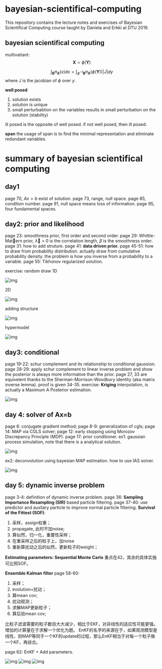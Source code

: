# bayesian-scientifical-computing
This repository contains the lecture notes and exercises of Bayesian Scientifical Computing course taught by Daniela and Erkki at DTU 2019.

## bayesian scientifical computing

multivatiant:
$$
\mathbf{X} = \phi(\mathbf{Y})
$$

$$
\int_{\mathbf{B}} \pi_{\mathbf{X}} (x) dx=\int_{\phi^{-1}\mathbf{B}} \pi_{\mathbf{X}}(\phi (\mathbf{Y})) |J| dy
$$
where $J$ is the jacobian of $\phi$ over $y$.

**well posed**
1. solution exists
2. solution is unique
3. small perturbabtion on the variables results in small perturbation on the solution (stability)

ill posed is the opposite of well posed. if not well posed, then ill posed.

**span**
the usage of span is to find the minimal representation and eliminate redundant variables.

# summary of bayesian scientifical computing
## day1
page 70, $Ax=b$ exist of solution.
page 73, range, null space.
page 85, condition number.
page 91, null space means loss of information.
page 95, 	four fundamental spaces.

## day2: prior and likelihood
page 23: smoothness prior, first order and second order.
page 29: Whittle-Matern prior, $\lambda$ > 0 is the correlation length, $\beta$ is the smoothness order.
page 31: how to add struture.
page 41: **data driven prior.**
page 45-51: how to draw from probability distribution. actually draw from cumulative probability density. the problem is how you inverse from a probability to a variable.
page 55: Tikhonov regularized solution.

exercise: random draw
1D

![img](https://github.com/xiahaa/bayesian-scientifical-computing/blob/master/docs/fig1.png)

2D

![img](https://github.com/xiahaa/bayesian-scientifical-computing/blob/master/docs/fig3.png)

adding structure

![img](https://github.com/xiahaa/bayesian-scientifical-computing/blob/master/docs/fig4.png)

hypermodel

![img](https://github.com/xiahaa/bayesian-scientifical-computing/blob/master/docs/fig5.png)



## day3: conditional 
page 19-22: schur complement and its relationship to conditional gaussion.
page 28-29: apply schur complement to linear inverse problem and show the posterior is always more informative than the prior.
page 27, 33 are equivelent thanks to the Sherman-Morrison-Woodbury identity (aka matrix inverse lemma). proof is given 34-35.
exercise: **Kriging** interpolation, is actually a Maximum A Posterior estimation.

![img](https://github.com/xiahaa/bayesian-scientifical-computing/blob/master/docs/fig6.png)


## day 4: solver of Ax=b
page 6: conjugate gradient method;
page 8-9: generalization of cgls;
page 14: MAP via CGLS solver;
page 12: early stopping using Morozov Discrepancy Principle (MDP).
page 17: prior conditioner.
ex1: gaussian process simulation, note that there is a analytical solution.

![img](https://github.com/xiahaa/bayesian-scientifical-computing/blob/master/docs/fig7.png)

ex2: deconvolution using bayesian MAP estimation. how to use IAS solver.

![img](https://github.com/xiahaa/bayesian-scientifical-computing/blob/master/docs/fig8.png)


## day 5: dynamic inverse problem
page 3-4: definition of dynamic inverse problem.
page 36: **Sampling Importance Resampling (SIR)** based particle filtering.
page 37-40: use predictor and auxliary particle to improve normal particle filtering. 
**Survival of the Fittest (SOF)**:
1. 采样，assign权重；
2. propagate, 此时不加noise;
3. 算似然，归一化，重要性采样；
4. 在重采样之后的粒子上，加noise
5. 重新算扰动之后的似然，更新粒子的weight；

**Estimating parameters: Sequential Monte Carlo**
重点在42，其余的具体实施可比照SOF。

**Ensemble Kalman filter**
page 58-60:
1. 采样；
2. evolution+扰动；
3. 算mean cov;
4. 扰动观测；
5. 求解MAP更新粒子；
6. 算后验mean cov;

比粒子滤波需要的粒子数目大大减少，相比于EKF，对非线性的适应性可能更强。增加的计算量在于求解一个优化为题。
EnKF的名字的来源在于，如果观测模型是线性，则MAP等同于一个KF的update的过程，那么EnKF相当于对每一个粒子做一个KF，再综合。

page 62: EnKF + Add parameters.

![img](https://github.com/xiahaa/bayesian-scientifical-computing/blob/master/docs/SOS1.png)
![img](https://github.com/xiahaa/bayesian-scientifical-computing/blob/master/docs/SOS2.png)
![img](https://github.com/xiahaa/bayesian-scientifical-computing/blob/master/docs/SOS3.png)

